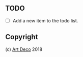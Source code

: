 
## TODO

- [ ] Add a new item to the todo list.

## Copyright

(c) [Art Deco][1] 2018

[1]: https://artdeco.bz
